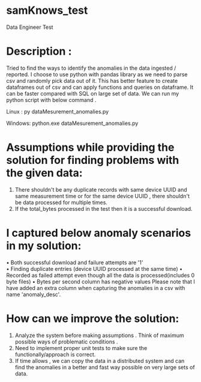 # samKnows_test
Data Engineer Test

# Description :
Tried to find the ways to identify the anomalies in the data ingested / reported. I choose to use python with pandas library as we need to parse csv and randomly pick data out of it. This has better feature to create dataframes out of csv and can apply functions and queries on dataframe. It can be faster compared with SQL on large set of data. We can run my python script with below command .

Linux :
py dataMesurement_anomalies.py

Windows:
python.exe dataMesurement_anomalies.py

# Assumptions while providing the solution for finding problems with the given data:
1.	There shouldn't be any duplicate records with same device UUID and same measurement time or for the same device UUID , there shouldn't be data processed for multiple times.
2.	If the total_bytes processed in the test then it is a successful download.
 
# I captured below anomaly scenarios in my solution:
•	Both successful download  and failure attempts are '1'  
•	Finding duplicate entries (device UUID processed at the same time)
•	Recorded as failed attempt even though all the data is processed(includes 0 byte files)
•	Bytes per second column has negative values
Please note that I have added an extra column when capturing the anomalies in a csv with name 'anomaly_desc'. 


# How can we improve the solution:
1. Analyze the system before making assumptions . Think of maximum possible ways of problematic conditions .
2. Need to implement proper unit tests to  make sure the functionally/approach is correct. 
3. If time allows , we can copy the data in a distributed system and can find the anomalies in a better and fast way possible on very large sets of data.

